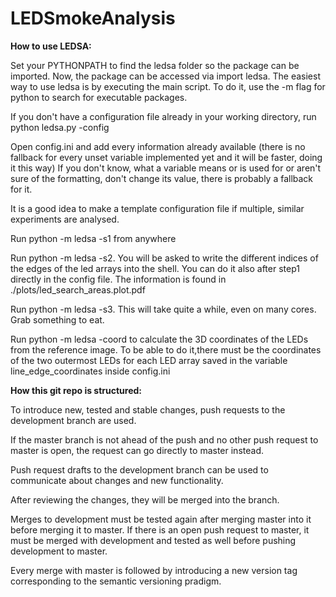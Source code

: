 # LEDSmokeAnalysis

<b>How to use LEDSA:</b>

Set your PYTHONPATH to find the ledsa folder so the package can be imported.
Now, the package can be accessed via import ledsa.
The easiest way to use ledsa is by executing the main script. To do it, use the -m flag for python to search for executable packages.

If you don't have a configuration file already in your working directory, run python ledsa.py -config

Open config.ini and add every information already available (there is no fallback for every unset variable implemented yet and it will be faster, doing it this way)
If you don't know, what a variable means or is used for or aren't sure of the formatting, don't change its value, there is probably a fallback for it.
    
It is a good idea to make a template configuration file if multiple, similar experiments are analysed.

Run python -m ledsa -s1 from anywhere

Run python -m ledsa -s2. You will be asked to write the different indices of the edges of the led arrays into the shell.
You can do it also after step1 directly in the config file. The information is found in ./plots/led_search_areas.plot.pdf
    
Run python -m ledsa -s3. This will take quite a while, even on many cores. Grab something to eat.

Run python -m ledsa -coord to calculate the 3D coordinates of the LEDs from the reference image. To be able to do
it,there must be the coordinates of the two outermost LEDs for each LED array saved in the variable
line_edge_coordinates inside config.ini


<b>How this git repo is structured:</b>

To introduce new, tested and stable changes, push requests to the development branch are used.

If the master branch is not ahead of the push and no other push request to master is open, the request can go directly to master instead.

Push request drafts to the development branch can be used to communicate about changes and new functionality.

After reviewing the changes, they will be merged into the branch.

Merges to development must be tested again after merging master into it before merging it to master. If there is an open push request to master, it must be merged with development and tested as well before pushing development to master.

Every merge with master is followed by introducing a new version tag corresponding to the semantic versioning pradigm.
